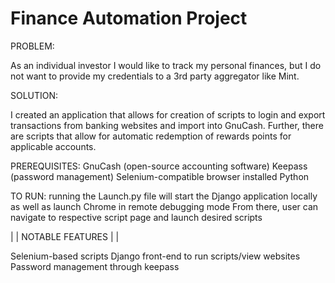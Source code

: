 # Finance Automation Project

PROBLEM:

As an individual investor I would like to track my personal finances, but I do not want to provide my credentials to a 3rd party aggregator like Mint.

SOLUTION:

I created an application that allows for creation of scripts to login and export transactions from banking websites and import into GnuCash. Further, there are scripts that allow for automatic redemption of rewards points for applicable accounts.

PREREQUISITES:
GnuCash (open-source accounting software)
Keepass (password management)
Selenium-compatible browser installed
Python

TO RUN:
running the Launch.py file will start the Django application locally as well as launch Chrome in remote debugging mode
From there, user can navigate to respective script page and launch desired scripts


| | NOTABLE FEATURES | |

Selenium-based scripts
Django front-end to run scripts/view websites
Password management through keepass